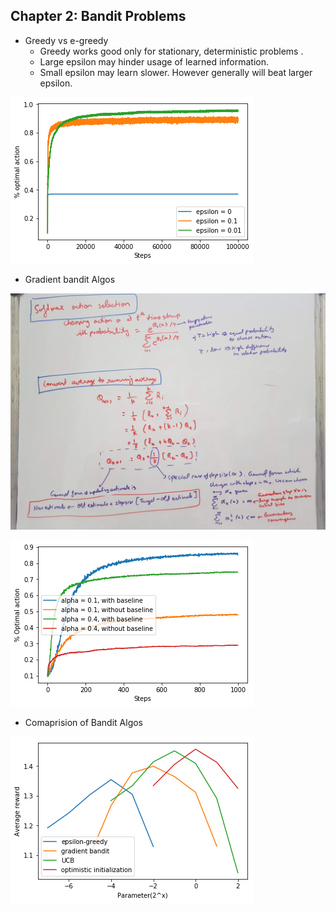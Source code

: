 ## Chapter 2: Bandit Problems 

* Greedy vs e-greedy
  * Greedy works good only for stationary, deterministic problems .
  * Large epsilon may hinder usage of learned information.
  * Small epsilon may learn slower. However generally will beat larger epsilon.

![](images/2_rewardWithEpsilon.png)
  
* Gradient bandit Algos

![](images/2_softmaxAction.jpg)

![](images/2_gradientBanditPerf.png)
  
* Comaprision of Bandit Algos

![](images/2_allbanditAlgos.png)
